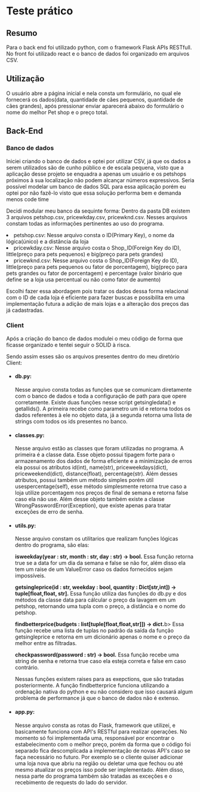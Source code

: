 # Teste prático <p>
<h2>Resumo</h2>
Para o back end foi utilizado python, com o framework Flask APIs RESTfull. No front foi utilizado react e o banco de dados foi organizado em arquivos CSV.
<h2>Utilização</h2>
O usuário abre a página inicial e nela consta um formulário, no qual ele fornecerá os dados(data, quantidade de cães pequenos, quantidade de cães grandes), após pressionar enviar aparecerá abaixo do formulário o nome do melhor Pet shop e o preço total.
<h2>Back-End</h2>
<h3>Banco de dados</h3>
Iniciei criando o banco de dados e optei por utilizar CSV, já que os dados a serem utilizados são de cunho público e de escala pequena, visto que a aplicação desse projeto se enquadra a apenas um usuário e os petshops próximos à sua localização não podem alcançar números expressivos. Seria possível modelar um banco de dados SQL para essa aplicação porém eu optei por não fazê-lo visto que essa solução performa bem e demanda menos code time<p>
Decidi modular meu banco da sequinte forma:
Dentro da pasta DB existem 3 arquivos petshop.csv, pricewkday.csv, pricewknd.csv. Nesses arquivos constam todas as informações pertinentes ao uso do programa. 
<li>petshop.csv: Nesse arquivo consta o ID(Primary Key), o nome da lógica(único) e a distância da loja</li>
<li>pricewkday.csv: Nesse arquivo costa o Shop_ID(Foreign Key do ID), little(preço para pets pequenos) e big(preço para pets grandes)</li>
<li>pricewknd.csv: Nesse arquivo costa o Shop_ID(Foreign Key do ID), little(preço para pets pequenos ou fator de porcentagem), big(preço para pets grandes ou fator de porcentagem) e percentage (valor binário que define se a loja usa percentual ou não como fator de aumento)</li><p><p>
Escolhi fazer essa abordagem pois tratar os dados dessa forma relacional com o ID de cada loja é eficiente para fazer buscas e possibilita em uma implementação futura a adição de mais lojas e a alteração dos preços das já cadastradas.<p>
<h3>Client</h3>
Após a criação do banco de dados modulei o meu código de forma que ficasse organizado e tentei seguir o SOLID à risca.<p>
Sendo assim esses são os arquivos presentes dentro do meu diretório Client:<p>
<ul>
  <li>
    <h4>db.py:</h4> Nesse arquivo consta todas as funções que se comunicam diretamente com o banco de dados e toda a configuração de path para que opere corretamente. Existe duas funções nesse script getsingledata() e getallids(). A primeira recebe como parametro um id e retorna todos os dados referentes à ele no objeto data, já a segunda retorna uma lista de strings com todos os ids presentes no banco.
  </li>
  <li>
    <h4>classes.py:</h4> Nesse arquivo estão as classes que foram utilizadas no programa. A primeira é a classe data. Esse objeto possui tipagem forte para o armazenamento dos dados de forma eficiente e a minimização de erros ela possui os atributos id(int), name(str), priceweekdays(dict), priceweekend(dict), distance(float), percentage(str). Além desses atributos, possui também um método simples porém útil usespercentage(self), esse método simplesmente retorna true caso a loja utilize porcentagem nos preços de final de semana e retorna false caso ela não use. Além desse objeto também existe a classe WrongPasswordError(Exception), que existe apenas para tratar exceções de erro de senha.
  </li>
  <li>
    <h4>utils.py:</h4> Nesse arquivo constam os utilitarios que realizam funções lógicas dentro do programa, são elas: <p></p>
    <b>isweekday(year : str, month : str, day : str) -> bool.</b> Essa função retorna true se a data for um dia da semana e false se não for, além disso ela tem um raise de um ValueError caso os dados fornecidos sejam impossíveis.<p></p>
    <b>getsingleprice(id : str, weekday : bool, quantity : Dict[str,int]) -> tuple[float,float, str].</b> Essa função utiliza das funções do db.py e dos métodos da classe data para cálcular o preço da lavagem em um petshop, retornando uma tupla com o preço, a distância e o nome do petshop. <p></p>
    <b>findbetterprice(budgets : list[tuple[float,float,str]]) -> dict.</b>b> Essa função recebe uma lista de tuplas no padrão da saída da função getsingleprice e retorna em um dicionário apenas o nome e o preço da melhor entre as filtradas.<p></p>
    <b>checkpassword(password : str) -> bool.</b> Essa função recebe uma string de senha e retorna true caso ela esteja correta e false em caso contrário.<p></p>
    Nessas funções existem raises para as exepctions, que são tratadas posteriormente. A função findbetterprice funciona utilizando a ordenação nativa do python e eu não considero que isso causará algum problema de performance já que o banco de dados não é extenso.
  </li>
  <li>
    <h4>app.py:</h4> Nesse arquivo consta as rotas do Flask, framework que utilizei, e basicamente funciona com API's RESTful para realizar operações. No momento só foi implementada uma, responsável por encontrar o estabelecimento com o melhor preço, porém da forma que o código foi separado fica descomplicada a implementação de novas API's caso se faça necessário no futuro. Por exemplo se o cliente quiser adicionar uma loja nova que abriu na região ou deletar uma que fechou ou até mesmo atualizar os preços isso pode ser implementado. Além disso, nessa parte do programa também são tratadas as exceções e o recebimento de requests do lado do servidor.
  </li>
</ul>
